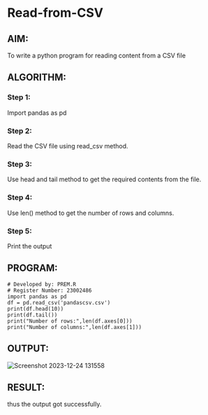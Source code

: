 # Read-from-CSV

## AIM:
To write a python program for reading content from a CSV file
## ALGORITHM:
### Step 1:
Import pandas as pd
### Step 2:
Read the CSV file using read_csv method.
### Step 3:
Use head and tail method to get the required contents from the file.
### Step 4:
Use len() method to get the number of rows and columns.
### Step 5:
Print the output
## PROGRAM:
```
# Developed by: PREM.R
# Register Number: 23002486
import pandas as pd
df = pd.read_csv('pandascsv.csv')
print(df.head(10))
print(df.tail())
print("Number of rows:",len(df.axes[0]))
print("Number of columns:",len(df.axes[1]))
```
## OUTPUT:
![Screenshot 2023-12-24 131558](https://github.com/PREM3112/Read-from-CSV/assets/145449383/9685a7fa-8d6a-48c0-ba96-ef0b1db038a1)

## RESULT:
thus the output got successfully.
